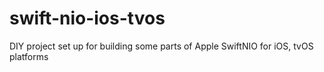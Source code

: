 # swift-nio-ios-tvos
DIY project set up for building some parts of Apple SwiftNIO for iOS, tvOS platforms
